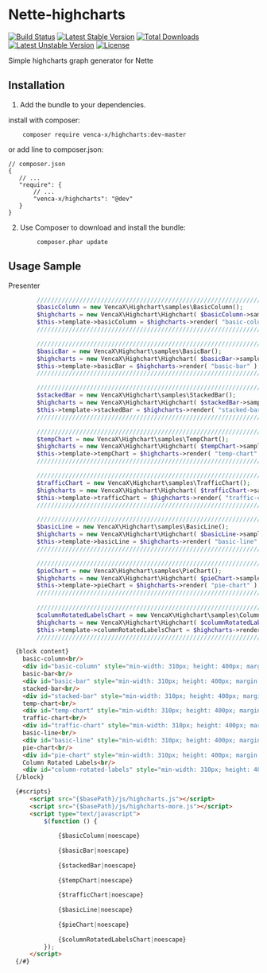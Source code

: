 Nette-highcharts
===============
[![Build Status](https://travis-ci.org/venca-x/nette-highcharts.svg)](https://travis-ci.org/venca-x/nette-highcharts) 
[![Latest Stable Version](https://poser.pugx.org/venca-x/nette-highcharts/v/stable.svg)](https://packagist.org/packages/venca-x/nette-highcharts) 
[![Total Downloads](https://poser.pugx.org/venca-x/nette-highcharts/downloads.svg)](https://packagist.org/packages/venca-x/nette-highcharts) 
[![Latest Unstable Version](https://poser.pugx.org/venca-x/nette-highcharts/v/unstable.svg)](https://packagist.org/packages/venca-x/nette-highcharts) 
[![License](https://poser.pugx.org/venca-x/nette-highcharts/license.svg)](https://packagist.org/packages/venca-x/nette-highcharts)

Simple highcharts graph generator for Nette

Installation
------------

 1. Add the bundle to your dependencies.

install with composer:
```
    composer require venca-x/highcharts:dev-master
```

or add line to composer.json:
```
// composer.json
{
   // ...
   "require": {
       // ...
       "venca-x/highcharts": "@dev"
   }
}
```

 2. Use Composer to download and install the bundle:
```
        composer.phar update
```


Usage Sample
-------------
Presenter
```php
        ////////////////////////////////////////////////////////////////////////     
        $basicColumn = new VencaX\Highchart\samples\BasicColumn();        
        $highcharts = new VencaX\Highchart\Highchart( $basicColumn->sample() );
        $this->template->basicColumn = $highcharts->render( "basic-column" );
        ////////////////////////////////////////////////////////////////////////  

        ////////////////////////////////////////////////////////////////////////
        $basicBar = new VencaX\Highchart\samples\BasicBar();
        $highcharts = new VencaX\Highchart\Highchart( $basicBar->sample() );
        $this->template->basicBar = $highcharts->render( "basic-bar" );
        ////////////////////////////////////////////////////////////////////////

        ////////////////////////////////////////////////////////////////////////
        $stackedBar = new VencaX\Highchart\samples\StackedBar();
        $highcharts = new VencaX\Highchart\Highchart( $stackedBar->sample() );
        $this->template->stackedBar = $highcharts->render( "stacked-bar" );
        ////////////////////////////////////////////////////////////////////////

        ////////////////////////////////////////////////////////////////////////
        $tempChart = new VencaX\Highchart\samples\TempChart();
        $highcharts = new VencaX\Highchart\Highchart( $tempChart->sample() );
        $this->template->tempChart = $highcharts->render( "temp-chart" );
        ////////////////////////////////////////////////////////////////////////        

        ////////////////////////////////////////////////////////////////////////
        $trafficChart = new VencaX\Highchart\samples\TrafficChart();
        $highcharts = new VencaX\Highchart\Highchart( $trafficChart->sample() );
        $this->template->trafficChart = $highcharts->render( "traffic-chart" );
        ////////////////////////////////////////////////////////////////////////          

        ////////////////////////////////////////////////////////////////////////
        $basicLine = new VencaX\Highchart\samples\BasicLine();
        $highcharts = new VencaX\Highchart\Highchart( $basicLine->sample() );
        $this->template->basicLine = $highcharts->render( "basic-line" );
        ////////////////////////////////////////////////////////////////////////          

        ////////////////////////////////////////////////////////////////////////
        $pieChart = new VencaX\Highchart\samples\PieChart();
        $highcharts = new VencaX\Highchart\Highchart( $pieChart->sample() );
        $this->template->pieChart = $highcharts->render( "pie-chart" );
        ////////////////////////////////////////////////////////////////////////  
		
        ////////////////////////////////////////////////////////////////////////
        $columnRotatedLabelsChart = new VencaX\Highchart\samples\ColumnRotatedLabels();
        $highcharts = new VencaX\Highchart\Highchart( $columnRotatedLabelsChart->sample() );
        $this->template->columnRotatedLabelsChart = $highcharts->render( "column-rotated-labels" );
        ////////////////////////////////////////////////////////////////////////  		
```
```html
  {block content}  
    basic-column<br/>
    <div id="basic-column" style="min-width: 310px; height: 400px; margin: 0 auto"></div><br/>
    basic-bar<br/>
    <div id="basic-bar" style="min-width: 310px; height: 400px; margin: 0 auto"></div><br/>
    stacked-bar<br/>
    <div id="stacked-bar" style="min-width: 310px; height: 400px; margin: 0 auto"></div><br/>
    temp-chart<br/>
    <div id="temp-chart" style="min-width: 310px; height: 400px; margin: 0 auto"></div><br/>
    traffic-chart<br/>
    <div id="traffic-chart" style="min-width: 310px; height: 400px; margin: 0 auto"></div><br/>
    basic-line<br/>
    <div id="basic-line" style="min-width: 310px; height: 400px; margin: 0 auto"></div><br/>
    pie-chart<br/>
    <div id="pie-chart" style="min-width: 310px; height: 400px; margin: 0 auto"></div>	
	Column Rotated Labels<br/>
    <div id="column-rotated-labels" style="min-width: 310px; height: 400px; margin: 0 auto"></div>
  {/block}

  {#scripts}
      <script src="{$basePath}/js/highcharts.js"></script>
      <script src="{$basePath}/js/highcharts-more.js"></script>
      <script type="text/javascript">
          $(function () {
              
              {$basicColumn|noescape}
                      
              {$basicBar|noescape}
                      
              {$stackedBar|noescape}
                                                      
              {$tempChart|noescape}
              
              {$trafficChart|noescape}
                      
              {$basicLine|noescape}
                      
              {$pieChart|noescape}
			  
              {$columnRotatedLabelsChart|noescape}
          });
      </script>
  {/#} 
```
